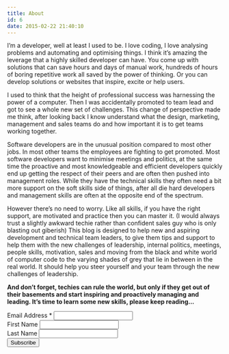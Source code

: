 ```yaml
---
title: About
id: 6
date: 2015-02-22 21:40:10
---
```


I’m a developer, well at least I used to be. I love coding, I love analysing problems and automating and optimising things. I think it’s amazing the leverage that a highly skilled developer can have. You come up with solutions that can save hours and days of manual work, hundreds of hours of boring repetitive work all saved by the power of thinking. Or you can develop solutions or websites that inspire, excite or help users.

I used to think that the height of professional success was harnessing the power of a computer. Then I was accidentally promoted to team lead and got to see a whole new set of challenges. This change of perspective made me think, after looking back I know understand what the design, marketing, management and sales teams do and how important it is to get teams working together.

Software developers are in the unusual position compared to most other jobs. In most other teams the employees are fighting to get promoted. Most software developers want to minimise meetings and politics, at the same time the proactive and most knowledgeable and efficient developers quickly end up getting the respect of their peers and are often then pushed into management roles. While they have the technical skills they often need a bit more support on the soft skills side of things, after all die hard developers and management skills are often at the opposite end of the spectrum.

However there’s no need to worry. Like all skills, if you have the right support, are motivated and practice then you can master it. (I would always trust a slightly awkward techie rather than confident sales guy who is only blasting out giberish) This blog is designed to help new and aspiring development and technical team leaders, to give them tips and support to help them with the new challenges of leadership, internal politics, meetings, people skills, motivation, sales and moving from the black and white world of computer code to the varying shades of grey that lie in between in the real world. It should help you steer yourself and your team through the new challenges of leadership.

**And don’t forget, techies can rule the world, but only if they get out of their basements and start inspiring and proactively managing and leading. It’s time to learn some new skills, please keep reading...**

<!-- Begin MailChimp Signup Form -->
<div id="mc_embed_signup"><form id="mc-embedded-subscribe-form" class="validate" action="//leadtechie.us9.list-manage.com/subscribe/post?u=217e8bfd3820db9445436da6a&amp;id=3c20e995ba" method="post" name="mc-embedded-subscribe-form" novalidate="" target="_blank">
<div id="mc_embed_signup_scroll">
<div class="mc-field-group"><label for="mce-EMAIL">Email Address <span class="asterisk">*</span>
</label>
<input id="mce-EMAIL" class="required email" name="EMAIL" type="email" value="" /></div>
<div class="mc-field-group"><label for="mce-FNAME">First Name </label>
<input id="mce-FNAME" class="" name="FNAME" type="text" value="" /></div>
<div class="mc-field-group"><label for="mce-LNAME">Last Name </label>
<input id="mce-LNAME" class="" name="LNAME" type="text" value="" /></div>
<div id="mce-responses" class="clear"></div>
<!-- real people should not fill this in and expect good things - do not remove this or risk form bot signups-->
<div style="position: absolute; left: -5000px;"><input tabindex="-1" name="b_217e8bfd3820db9445436da6a_3c20e995ba" type="text" value="" /></div>
<div class="clear"><input id="mc-embedded-subscribe" class="button" name="subscribe" type="submit" value="Subscribe" /></div>
</div>
</form></div>
<script src="//s3.amazonaws.com/downloads.mailchimp.com/js/mc-validate.js" type="text/javascript"></script><script type="text/javascript">// <![CDATA[
(function($) {window.fnames = new Array(); window.ftypes = new Array();fnames[0]='EMAIL';ftypes[0]='email';fnames[1]='FNAME';ftypes[1]='text';fnames[2]='LNAME';ftypes[2]='text';}(jQuery));var $mcj = jQuery.noConflict(true);
// ]]></script>
<!--End mc_embed_signup-->